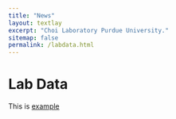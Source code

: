 ```yaml
---
title: "News"
layout: textlay
excerpt: "Choi Laboratory Purdue University."
sitemap: false
permalink: /labdata.html
---
```


# Lab Data

This is <a href="{{ site.url }}{{ site.baseurl }}/images/test.pdf">example</a>
